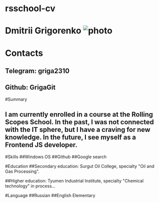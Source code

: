 # rsschool-cv

# **Dmitrii Grigorenko** ![photo](‪C:\Users\d8922\Desktop\B0382oQmms8.jpg"photo")

# Contacts
## Telegram: griga2310
## Github: GrigaGit

#Summary
## I am currently enrolled in a course at the Rolling Scopes School. In the past, I was not connected with the IT sphere, but I have a craving for new knowledge. In the future, I see myself as a Frontend JS developer.

#Skills
##Windows OS
##Github
##Google search

#Education
##Secondary education: Surgut Oil College, specialty "Oil and Gas Processing".

##Higher education: Tyumen Industrial Institute, specialty "Chemical technology" in process...

#Language
##Russian
##English Elementary
